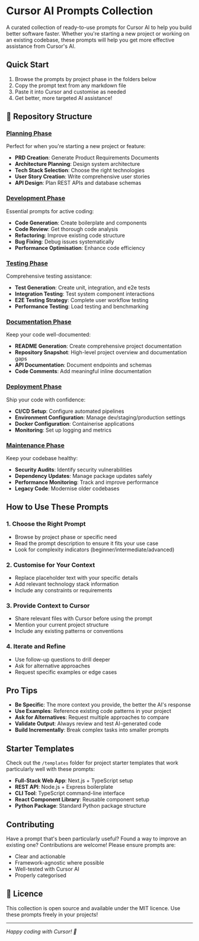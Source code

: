 # Cursor AI Prompts Collection

A curated collection of ready-to-use prompts for Cursor AI to help you build better software faster. Whether you're starting a new project or working on an existing codebase, these prompts will help you get more effective assistance from Cursor's AI.

##  Quick Start

1. Browse the prompts by project phase in the folders below
2. Copy the prompt text from any markdown file
3. Paste it into Cursor and customise as needed
4. Get better, more targeted AI assistance!

## 📁 Repository Structure

###  [Planning Phase](./planning/)
Perfect for when you're starting a new project or feature:
- **PRD Creation**: Generate Product Requirements Documents
- **Architecture Planning**: Design system architecture
- **Tech Stack Selection**: Choose the right technologies
- **User Story Creation**: Write comprehensive user stories
- **API Design**: Plan REST APIs and database schemas

###  [Development Phase](./development/)
Essential prompts for active coding:
- **Code Generation**: Create boilerplate and components
- **Code Review**: Get thorough code analysis
- **Refactoring**: Improve existing code structure
- **Bug Fixing**: Debug issues systematically
- **Performance Optimisation**: Enhance code efficiency

###  [Testing Phase](./testing/)
Comprehensive testing assistance:
- **Test Generation**: Create unit, integration, and e2e tests
- **Integration Testing**: Test system component interactions
- **E2E Testing Strategy**: Complete user workflow testing
- **Performance Testing**: Load testing and benchmarking

###  [Documentation Phase](./documentation/)
Keep your code well-documented:
- **README Generation**: Create comprehensive project documentation
- **Repository Snapshot**: High-level project overview and documentation gaps
- **API Documentation**: Document endpoints and schemas
- **Code Comments**: Add meaningful inline documentation

###  [Deployment Phase](./deployment/)
Ship your code with confidence:
- **CI/CD Setup**: Configure automated pipelines
- **Environment Configuration**: Manage dev/staging/production settings
- **Docker Configuration**: Containerise applications
- **Monitoring**: Set up logging and metrics

###  [Maintenance Phase](./maintenance/)
Keep your codebase healthy:
- **Security Audits**: Identify security vulnerabilities
- **Dependency Updates**: Manage package updates safely
- **Performance Monitoring**: Track and improve performance
- **Legacy Code**: Modernise older codebases

##  How to Use These Prompts

### 1. **Choose the Right Prompt**
- Browse by project phase or specific need
- Read the prompt description to ensure it fits your use case
- Look for complexity indicators (beginner/intermediate/advanced)

### 2. **Customise for Your Context**
- Replace placeholder text with your specific details
- Add relevant technology stack information
- Include any constraints or requirements

### 3. **Provide Context to Cursor**
- Share relevant files with Cursor before using the prompt
- Mention your current project structure
- Include any existing patterns or conventions

### 4. **Iterate and Refine**
- Use follow-up questions to drill deeper
- Ask for alternative approaches
- Request specific examples or edge cases

##  Pro Tips

- **Be Specific**: The more context you provide, the better the AI's response
- **Use Examples**: Reference existing code patterns in your project
- **Ask for Alternatives**: Request multiple approaches to compare
- **Validate Output**: Always review and test AI-generated code
- **Build Incrementally**: Break complex tasks into smaller prompts

##  Starter Templates

Check out the `/templates` folder for project starter templates that work particularly well with these prompts:

- **Full-Stack Web App**: Next.js + TypeScript setup
- **REST API**: Node.js + Express boilerplate
- **CLI Tool**: TypeScript command-line interface
- **React Component Library**: Reusable component setup
- **Python Package**: Standard Python package structure

## Contributing

Have a prompt that's been particularly useful? Found a way to improve an existing one? Contributions are welcome! Please ensure prompts are:

- Clear and actionable
- Framework-agnostic where possible
- Well-tested with Cursor AI
- Properly categorised

## 📝 Licence

This collection is open source and available under the MIT licence. Use these prompts freely in your projects!

---

*Happy coding with Cursor! 🎯* 